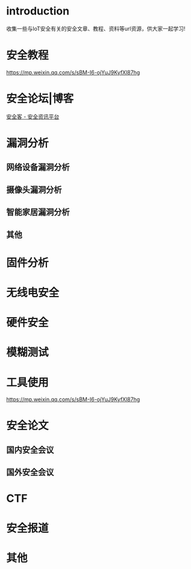 # introduction

收集一些与IoT安全有关的安全文章、教程、资料等url资源，供大家一起学习!

# 安全教程
https://mp.weixin.qq.com/s/sBM-I6-ojYuJ9KyfXl87hg

# 安全论坛|博客
[安全客 - 安全资讯平台](http://anquanke.com)

# 漏洞分析
## 网络设备漏洞分析
## 摄像头漏洞分析
## 智能家居漏洞分析
## 其他
# 固件分析
# 无线电安全
# 硬件安全
# 模糊测试
# 工具使用
https://mp.weixin.qq.com/s/sBM-I6-ojYuJ9KyfXl87hg

# 安全论文
## 国内安全会议
## 国外安全会议
# CTF
# 安全报道
# 其他

